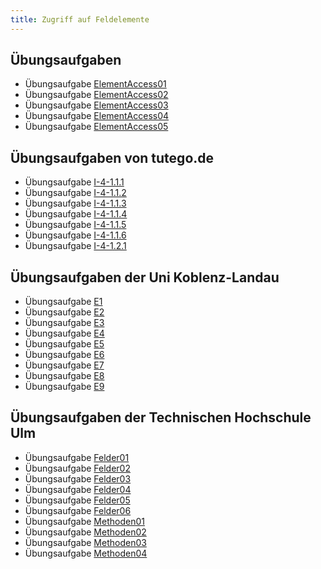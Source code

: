 ```yaml
---
title: Zugriff auf Feldelemente
---
```


## Übungsaufgaben
- Übungsaufgabe [ElementAccess01](element-access01.md)
- Übungsaufgabe [ElementAccess02](element-access02.md)
- Übungsaufgabe [ElementAccess03](element-access03.md)
- Übungsaufgabe [ElementAccess04](element-access04.md)
- Übungsaufgabe [ElementAccess05](element-access05.md)

## Übungsaufgaben von tutego.de
- Übungsaufgabe [I-4-1.1.1](https://tutego.de/javabuch/aufgaben/array.html#_arrays_ablaufen_und_windgeschwindigkeit_windrichtung_ausgeben)
- Übungsaufgabe [I-4-1.1.2](https://tutego.de/javabuch/aufgaben/array.html#_konstante_umsatzsteigerung_feststellen)
- Übungsaufgabe [I-4-1.1.3](https://tutego.de/javabuch/aufgaben/array.html#_aufeinanderfolgende_strings_suchen_und_feststellen_ob_salty_snook_kommt)
- Übungsaufgabe [I-4-1.1.4](https://tutego.de/javabuch/aufgaben/array.html#_array_umdrehen)
- Übungsaufgabe [I-4-1.1.5](https://tutego.de/javabuch/aufgaben/array.html#_das_n%C3%A4chste_kino_finden)
- Übungsaufgabe [I-4-1.1.6](https://tutego.de/javabuch/aufgaben/array.html#_s%C3%BC%C3%9Figkeitenladen_%C3%BCberfallen_und_fair_aufteilen)
- Übungsaufgabe [I-4-1.2.1](https://tutego.de/javabuch/aufgaben/array.html#_berge_zeichnen)

## Übungsaufgaben der Uni Koblenz-Landau
- Übungsaufgabe [E1](https://www.uni-koblenz-landau.de/de/koblenz/fb4/ist/rgebert/teaching/SS08/java-programming/programmieraufgaben.pdf/view)
- Übungsaufgabe [E2](https://www.uni-koblenz-landau.de/de/koblenz/fb4/ist/rgebert/teaching/SS08/java-programming/programmieraufgaben.pdf/view)
- Übungsaufgabe [E3](https://www.uni-koblenz-landau.de/de/koblenz/fb4/ist/rgebert/teaching/SS08/java-programming/programmieraufgaben.pdf/view)
- Übungsaufgabe [E4](https://www.uni-koblenz-landau.de/de/koblenz/fb4/ist/rgebert/teaching/SS08/java-programming/programmieraufgaben.pdf/view)
- Übungsaufgabe [E5](https://www.uni-koblenz-landau.de/de/koblenz/fb4/ist/rgebert/teaching/SS08/java-programming/programmieraufgaben.pdf/view)
- Übungsaufgabe [E6](https://www.uni-koblenz-landau.de/de/koblenz/fb4/ist/rgebert/teaching/SS08/java-programming/programmieraufgaben.pdf/view)
- Übungsaufgabe [E7](https://www.uni-koblenz-landau.de/de/koblenz/fb4/ist/rgebert/teaching/SS08/java-programming/programmieraufgaben.pdf/view)
- Übungsaufgabe [E8](https://www.uni-koblenz-landau.de/de/koblenz/fb4/ist/rgebert/teaching/SS08/java-programming/programmieraufgaben.pdf/view)
- Übungsaufgabe [E9](https://www.uni-koblenz-landau.de/de/koblenz/fb4/ist/rgebert/teaching/SS08/java-programming/programmieraufgaben.pdf/view)

## Übungsaufgaben der Technischen Hochschule Ulm
- Übungsaufgabe [Felder01](https://studium.hs-ulm.de/de/org/I/vorkurse/Documents/java_aufgaben.pdf)
- Übungsaufgabe [Felder02](https://studium.hs-ulm.de/de/org/I/vorkurse/Documents/java_aufgaben.pdf)
- Übungsaufgabe [Felder03](https://studium.hs-ulm.de/de/org/I/vorkurse/Documents/java_aufgaben.pdf)
- Übungsaufgabe [Felder04](https://studium.hs-ulm.de/de/org/I/vorkurse/Documents/java_aufgaben.pdf)
- Übungsaufgabe [Felder05](https://studium.hs-ulm.de/de/org/I/vorkurse/Documents/java_aufgaben.pdf)
- Übungsaufgabe [Felder06](https://studium.hs-ulm.de/de/org/I/vorkurse/Documents/java_aufgaben.pdf)
- Übungsaufgabe [Methoden01](https://studium.hs-ulm.de/de/org/I/vorkurse/Documents/java_aufgaben.pdf)
- Übungsaufgabe [Methoden02](https://studium.hs-ulm.de/de/org/I/vorkurse/Documents/java_aufgaben.pdf)
- Übungsaufgabe [Methoden03](https://studium.hs-ulm.de/de/org/I/vorkurse/Documents/java_aufgaben.pdf)
- Übungsaufgabe [Methoden04](https://studium.hs-ulm.de/de/org/I/vorkurse/Documents/java_aufgaben.pdf)
